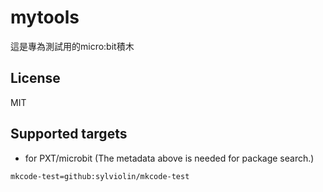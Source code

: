 # mytools

這是專為測試用的micro:bit積木

## License

MIT

## Supported targets

* for PXT/microbit
(The metadata above is needed for package search.)

```package
mkcode-test=github:sylviolin/mkcode-test
```
